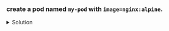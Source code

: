 ### create a pod named `my-pod` with `image=nginx:alpine`.

<details>
  <summary>Solution</summary>
  </br>

  ```
  kubectl run my-pod --image=nginx:alpine
  ```
</details>
